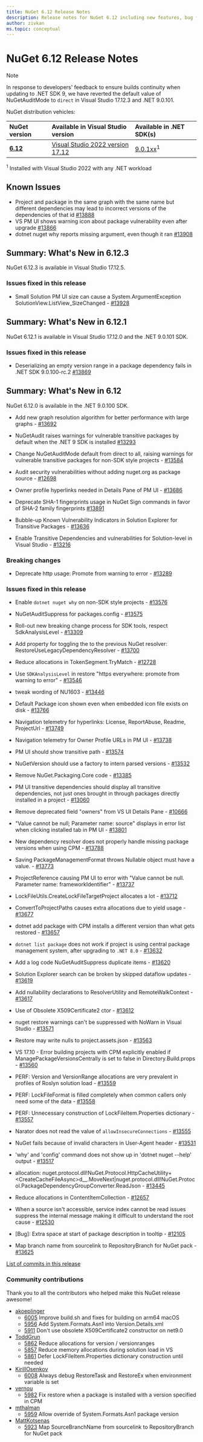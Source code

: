 ```yaml
---
title: NuGet 6.12 Release Notes
description: Release notes for NuGet 6.12 including new features, bug fixes, and DCRs.
author: zivkan
ms.topic: conceptual
---
```


# NuGet 6.12 Release Notes

> [!NOTE]
> In response to developers' feedback to ensure builds continuity when updating to .NET SDK 9, we have reverted the default value of NuGetAuditMode to `direct` in Visual Studio 17.12.3 and .NET 9.0.101.

NuGet distribution vehicles:

| NuGet version | Available in Visual Studio version | Available in .NET SDK(s) |
|:---|:---|:---|
| [**6.12**](https://nuget.org/downloads) | [Visual Studio 2022 version 17.12](https://visualstudio.microsoft.com/downloads/) | [9.0.1xx](https://dotnet.microsoft.com/download/dotnet/9.0)<sup>1</sup> |

<sup>1</sup> Installed with Visual Studio 2022 with any .NET workload

## Known Issues

* Project and package in the same graph with the same name but different dependencies may lead to incorrect versions of the dependencies of that id [#13888](https://github.com/NuGet/Home/issues/13888)
* VS PM UI shows warning icon about package vulnerability even after upgrade [#13866](https://github.com/NuGet/Home/issues/13866)
* dotnet nuget why reports missing argument, even though it ran [#13908](https://github.com/NuGet/Home/issues/13908)

## Summary: What's New in 6.12.3

NuGet 6.12.3 is available in Visual Studio 17.12.5.

### Issues fixed in this release

* Small Solution PM UI size can cause a System.ArgumentException SolutionView.ListView_SizeChanged - [#13928](https://github.com/NuGet/Home/issues/13928)

## Summary: What's New in 6.12.1

NuGet 6.12.1 is available in Visual Studio 17.12.0 and the .NET 9.0.101 SDK.

### Issues fixed in this release

* Deserializing an empty version range in a package dependency fails in .NET SDK 9.0.100-rc.2 [#13869](https://github.com/NuGet/Home/issues/13869)

## Summary: What's New in 6.12

NuGet 6.12.0 is available in the .NET 9.0.100 SDK.

* Add new graph resolution algorithm for better performance with large graphs - [#13692](https://github.com/NuGet/Home/issues/13692)

* NuGetAudit raises warnings for vulnerable transitive packages by default when the .NET 9 SDK is installed [#13293](https://github.com/NuGet/Home/issues/13293)

* Change NuGetAuditMode default from direct to all, raising warnings for vulnerable transitive packages for non-SDK style projects - [#13584](https://github.com/NuGet/Home/issues/13584)

* Audit security vulnerabilities without adding nuget.org as package source - [#12698](https://github.com/NuGet/Home/issues/12698)

* Owner profile hyperlinks needed in Details Pane of PM UI - [#13686](https://github.com/NuGet/Home/issues/13686)

* Deprecate SHA-1 fingerprints usage in NuGet Sign commands in favor of SHA-2 family fingerprints [#13891](https://github.com/NuGet/Home/issues/13891)

* Bubble-up Known Vulnerability Indicators in Solution Explorer for Transitive Packages - [#13636](https://github.com/NuGet/Home/issues/13636)

* Enable Transitive Dependencies and vulnerabilities for Solution-level in Visual Studio - [#13216](https://github.com/NuGet/Home/issues/13216)

### Breaking changes

* Deprecate http usage: Promote from warning to error - [#13289](https://github.com/NuGet/Home/issues/13289)

### Issues fixed in this release

* Enable `dotnet nuget why` on non-SDK style projects - [#13576](https://github.com/NuGet/Home/issues/13576)

* NuGetAuditSuppress for packages.config - [#13575](https://github.com/NuGet/Home/issues/13575)

* Roll-out new breaking change process for SDK tools, respect SdkAnalysisLevel - [#13309](https://github.com/NuGet/Home/issues/13309)

* Add property for toggling the to the previous NuGet resolver: RestoreUseLegacyDependencyResolver - [#13700](https://github.com/NuGet/Home/issues/13700)

* Reduce allocations in TokenSegment.TryMatch - [#12728](https://github.com/NuGet/Home/issues/12728)

* Use `SDKAnalysisLevel` in restore "https everywhere: promote from warning to error" - [#13546](https://github.com/NuGet/Home/issues/13546)

* tweak wording of NU1603 - [#13446](https://github.com/NuGet/Home/issues/13446)

* Default Package icon shown even when embedded icon file exists on disk - [#13766](https://github.com/NuGet/Home/issues/13766)

* Navigation telemetry for hyperlinks: License, ReportAbuse, Readme, ProjectUrl - [#13749](https://github.com/NuGet/Home/issues/13749)

* Navigation telemetry for Owner Profile URLs in PM UI - [#13738](https://github.com/NuGet/Home/issues/13738)

* PM UI should show transitive path - [#13574](https://github.com/NuGet/Home/issues/13574)

* NuGetVersion should use a factory to intern parsed versions - [#13532](https://github.com/NuGet/Home/issues/13532)

* Remove NuGet.Packaging.Core code - [#13385](https://github.com/NuGet/Home/issues/13385)

* PM UI transitive dependencies should display all transitive dependencies, not just ones brought in through packages directly installed in a project - [#13060](https://github.com/NuGet/Home/issues/13060)

* Remove deprecated field "owners" from VS UI Details Pane - [#10666](https://github.com/NuGet/Home/issues/10666)

* "Value cannot be null; Parameter name: source" displays in error list when clicking installed tab in PM UI - [#13801](https://github.com/NuGet/Home/issues/13801)

* New dependency resolver does not properly handle missing package versions when using CPM - [#13788](https://github.com/NuGet/Home/issues/13788)

* Saving PackageManagementFormat throws Nullable object must have a value. - [#13773](https://github.com/NuGet/Home/issues/13773)

* ProjectReference causing PM UI to error with "Value cannot be null. Parameter name: frameworkIdentifier" - [#13737](https://github.com/NuGet/Home/issues/13737)

* LockFileUtils.CreateLockFileTargetProject allocates a lot - [#13712](https://github.com/NuGet/Home/issues/13712)

* ConvertToProjectPaths  causes extra allocations due to yield usage - [#13677](https://github.com/NuGet/Home/issues/13677)

* dotnet add package with CPM installs a different version than what gets restored - [#13657](https://github.com/NuGet/Home/issues/13657)

* `dotnet list package` does not work if project is using central package management system, after upgrading to `.NET 8.0` - [#13632](https://github.com/NuGet/Home/issues/13632)

* Add a log code NuGetAuditSuppress duplicate items - [#13620](https://github.com/NuGet/Home/issues/13620)

* Solution Explorer search can be broken by skipped dataflow updates - [#13619](https://github.com/NuGet/Home/issues/13619)

* Add nullability declarations to ResolverUtility and RemoteWalkContext - [#13617](https://github.com/NuGet/Home/issues/13617)

* Use of Obsolete X509Certificate2 ctor - [#13612](https://github.com/NuGet/Home/issues/13612)

* nuget restore warnings can't be suppressed with NoWarn in Visual Studio - [#13571](https://github.com/NuGet/Home/issues/13571)

* Restore may write nulls to project.assets.json  - [#13563](https://github.com/NuGet/Home/issues/13563)

* VS 17.10 - Error building projects with CPM explicitly enabled if ManagePackageVersionsCentrally is set to false in Directory.Build.props - [#13560](https://github.com/NuGet/Home/issues/13560)

* PERF: Version and VersionRange allocations are very prevalent in profiles of Roslyn solution load - [#13559](https://github.com/NuGet/Home/issues/13559)

* PERF: LockFileFormat is filled completely when common callers only need some of the data - [#13558](https://github.com/NuGet/Home/issues/13558)

* PERF: Unnecessary construction of LockFileItem.Properties dictionary - [#13557](https://github.com/NuGet/Home/issues/13557)

* Narator does not read the value of  `allowInsecureConnections`  - [#13555](https://github.com/NuGet/Home/issues/13555)

* NuGet fails because of invalid characters in User-Agent header - [#13531](https://github.com/NuGet/Home/issues/13531)

* 'why' and 'config' command does not show up in 'dotnet nuget --help' output - [#13517](https://github.com/NuGet/Home/issues/13517)

* allocation: nuget.protocol.dll!NuGet.Protocol.HttpCacheUtility+&lt;CreateCacheFileAsync&gt;d__.MoveNext|nuget.protocol.dll!NuGet.Protocol.PackageDependencyGroupConverter.ReadJson - [#13445](https://github.com/NuGet/Home/issues/13445)

* Reduce allocations in ContentItemCollection - [#12657](https://github.com/NuGet/Home/issues/12657)

* When a source isn't accessible, service index cannot be read issues suppress the internal message making it difficult to understand the root cause - [#12530](https://github.com/NuGet/Home/issues/12530)

* [Bug]: Extra space at start of package description in tooltip - [#12105](https://github.com/NuGet/Home/issues/12105)

* Map branch name from sourcelink to RepositoryBranch for NuGet pack - [#13625](https://github.com/NuGet/Home/issues/13625)

[List of commits in this release](https://github.com/NuGet/NuGet.Client/compare/6.12.1.1...6.11.1.2)

### Community contributions

Thank you to all the contributors who helped make this NuGet release awesome!

* [akoeplinger](https://github.com/NuGet/NuGet.Client/pull/6005)
  * [6005](https://github.com/NuGet/NuGet.Client/pull/6005) Improve build.sh and fixes for building on arm64 macOS
  * [5956](https://github.com/NuGet/NuGet.Client/pull/5956) Add System.Formats.Asn1 into Version.Details.xml
  * [5911](https://github.com/NuGet/NuGet.Client/pull/5911) Don't use obsolete X509Certificate2 constructor on net9.0
* [ToddGrun](https://github.com/NuGet/NuGet.Client/pull/5862)
  * [5862](https://github.com/NuGet/NuGet.Client/pull/5862) Reduce allocations for version / versionranges
  * [5857](https://github.com/NuGet/NuGet.Client/pull/5857) Reduce memory allocations during solution load in VS
  * [5861](https://github.com/NuGet/NuGet.Client/pull/5861) Defer LockFileItem.Properties dictionary construction until needed
* [KirillOsenkov](https://github.com/NuGet/NuGet.Client/pull/6008)
  * [6008](https://github.com/NuGet/NuGet.Client/pull/6008) Always debug RestoreTask and RestoreEx when environment variable is set
* [vernou](https://github.com/NuGet/NuGet.Client/pull/5982)
  * [5982](https://github.com/NuGet/NuGet.Client/pull/5982) Fix restore when a package is installed with a version specified in CPM
* [mthalman](https://github.com/NuGet/NuGet.Client/pull/5959)
  * [5959](https://github.com/NuGet/NuGet.Client/pull/5959) Allow override of System.Formats.Asn1 package version
* [MattKotsenas](https://github.com/NuGet/NuGet.Client/pull/5923)
  * [5923](https://github.com/NuGet/NuGet.Client/pull/5923) Map SourceBranchName from sourcelink to RepositoryBranch for NuGet pack
